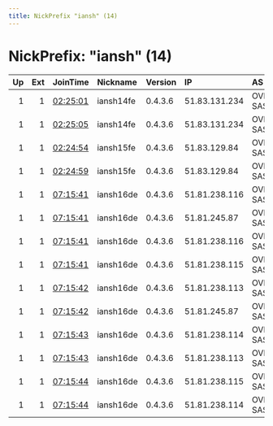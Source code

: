 ```yaml
---
title: NickPrefix "iansh" (14)
---
```


# NickPrefix: "iansh" (14)

|   Up |   Ext | JoinTime                                                                                            | Nickname   | Version   | IP            | AS      | CC   |   ORp |   Dirp | OS    | Contact    |   eFamMembers |
|-----:|------:|:----------------------------------------------------------------------------------------------------|:-----------|:----------|:--------------|:--------|:-----|------:|-------:|:------|:-----------|--------------:|
|    1 |     1 | [02:25:01](https://metrics.torproject.org/rs.html#details/3AB1F18F079CEF1A00E37A4531676C4EB2F867A1) | iansh14fe  | 0.4.3.6   | 51.83.131.234 | OVH SAS | pl   |  9000 |   9001 | Linux | ian@ian.sh |            52 |
|    1 |     1 | [02:25:05](https://metrics.torproject.org/rs.html#details/38E75A7B11DFC76A8FC2964DB5DEDDD96B5A5D9C) | iansh14fe  | 0.4.3.6   | 51.83.131.234 | OVH SAS | pl   |  9100 |   9101 | Linux | ian@ian.sh |            52 |
|    1 |     1 | [02:24:54](https://metrics.torproject.org/rs.html#details/5F746B9C4DCF6F50486A1CB27BFD4D7E01689EEE) | iansh15fe  | 0.4.3.6   | 51.83.129.84  | OVH SAS | pl   |  9000 |   9001 | Linux | ian@ian.sh |            52 |
|    1 |     1 | [02:24:59](https://metrics.torproject.org/rs.html#details/A9B7059C582AB54AF1BE9E4822405312BDC2A9E5) | iansh15fe  | 0.4.3.6   | 51.83.129.84  | OVH SAS | pl   |  9100 |   9101 | Linux | ian@ian.sh |            52 |
|    1 |     1 | [07:15:41](https://metrics.torproject.org/rs.html#details/33A678F4B1ACC8066FACD73444F72E097550FF6B) | iansh16de  | 0.4.3.6   | 51.81.238.116 | OVH SAS | us   |  9000 |   9001 | Linux | ian@ian.sh |            40 |
|    1 |     1 | [07:15:41](https://metrics.torproject.org/rs.html#details/4A9460C5C3DCF42A357FA6C200A09B60DD065DD5) | iansh16de  | 0.4.3.6   | 51.81.245.87  | OVH SAS | us   |  9100 |   9101 | Linux | ian@ian.sh |            40 |
|    1 |     1 | [07:15:41](https://metrics.torproject.org/rs.html#details/EC92228D30A32A7D31DFA166BFDBDBCFD24D72B2) | iansh16de  | 0.4.3.6   | 51.81.238.116 | OVH SAS | us   |  9100 |   9101 | Linux | ian@ian.sh |            40 |
|    1 |     1 | [07:15:41](https://metrics.torproject.org/rs.html#details/F8875652863BD2E849CC6775AFA141EB64665962) | iansh16de  | 0.4.3.6   | 51.81.238.115 | OVH SAS | us   |  9100 |   9101 | Linux | ian@ian.sh |            40 |
|    1 |     1 | [07:15:42](https://metrics.torproject.org/rs.html#details/1FB9C354675F7AED809F0037FD1F58C8F6B5A598) | iansh16de  | 0.4.3.6   | 51.81.238.113 | OVH SAS | us   |  9100 |   9101 | Linux | ian@ian.sh |            40 |
|    1 |     1 | [07:15:42](https://metrics.torproject.org/rs.html#details/504588F1AEE9E1D64B96BF69ACB607BE82322D4A) | iansh16de  | 0.4.3.6   | 51.81.245.87  | OVH SAS | us   |  9000 |   9001 | Linux | ian@ian.sh |            40 |
|    1 |     1 | [07:15:43](https://metrics.torproject.org/rs.html#details/1044A4B0EEEFE21F99404519F802D00D57CCEF16) | iansh16de  | 0.4.3.6   | 51.81.238.114 | OVH SAS | us   |  9100 |   9101 | Linux | ian@ian.sh |            40 |
|    1 |     1 | [07:15:43](https://metrics.torproject.org/rs.html#details/231B7EC3EBA1E36167E10B6781E53F43417BBAFC) | iansh16de  | 0.4.3.6   | 51.81.238.113 | OVH SAS | us   |  9000 |   9001 | Linux | ian@ian.sh |            40 |
|    1 |     1 | [07:15:44](https://metrics.torproject.org/rs.html#details/B817870AE4F844407C21A5519126D619D07726CB) | iansh16de  | 0.4.3.6   | 51.81.238.115 | OVH SAS | us   |  9000 |   9001 | Linux | ian@ian.sh |            40 |
|    1 |     1 | [07:15:44](https://metrics.torproject.org/rs.html#details/FB9CE06785861289B9B03A2B87FF25CDFC81609A) | iansh16de  | 0.4.3.6   | 51.81.238.114 | OVH SAS | us   |  9000 |   9001 | Linux | ian@ian.sh |            40 |
